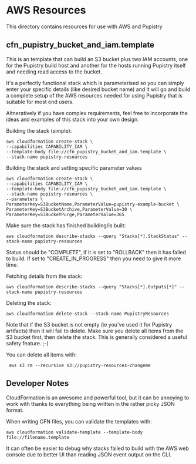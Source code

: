 # AWS Resources

This directory contains resources for use with AWS and Pupistry


## cfn_pupistry_bucket_and_iam.template

This is an template that can build an S3 bucket plus two IAM accounts, one for
the Pupistry build host and another for the hosts running Pupistry itself and
needing read access to the bucket.

It's a perfectly functional stack which is parameterised so you can simply
enter your specific details (like desired bucket name) and it will go and build
a complete setup of the AWS resources needed for using Pupistry that is
suitable for most end users.

Altneratively if you have complex requirements, feel free to incorporate the
ideas and examples of this stack into your own design.

Building the stack (simple):

    aws cloudformation create-stack \
    --capabilities CAPABILITY_IAM \
    --template-body file://cfn_pupistry_bucket_and_iam.template \
    --stack-name pupistry-resources


Building the stack and setting specific parameter values

    aws cloudformation create-stack \
    --capabilities CAPABILITY_IAM \
    --template-body file://cfn_pupistry_bucket_and_iam.template \
    --stack-name pupistry-resources \
    --parameters \
    ParameterKey=S3BucketName,ParameterValue=pupistry-example-bucket \
    ParameterKey=S3BucketArchive,ParameterValue=30 \
    ParameterKey=S3BucketPurge,ParameterValue=365



Make sure the stack has finished building/is built:

    aws cloudformation describe-stacks --query "Stacks[*].StackStatus" --stack-name pupistry-resources

Status should be "COMPLETE", if it is set to "ROLLBACK" then it has failed to
build. If set to "CREATE_IN_PROGRESS" then you need to give it more time.


Fetching details from the stack:

    aws cloudformation describe-stacks --query "Stacks[*].Outputs[*]" --stack-name pupistry-resources

Deleting the stack:

    aws cloudformation delete-stack --stack-name PupistryResources

Note that if the S3 bucket is not empty (ie you've used it for Pupistry
artifacts) then it will fail to delete. Make sure you delete all items from
the S3 bucket first, then delete the stack. This is generally considered a
useful safety feature. ;-)

You can delete all items with:

     aws s3 rm --recursive s3://pupistry-resources-changeme


## Developer Notes

CloudFormation is an awesome and powerful tool, but it can be annoying to
work with thanks to everything being written in the rather picky JSON format.

When writing CFN files, you can validate the templates with:

    aws cloudformation validate-template --template-body file://filename.template


It can often be easier to debug why stacks failed to build with the AWS web
console due to better UI than reading JSON event output on the CLI.


